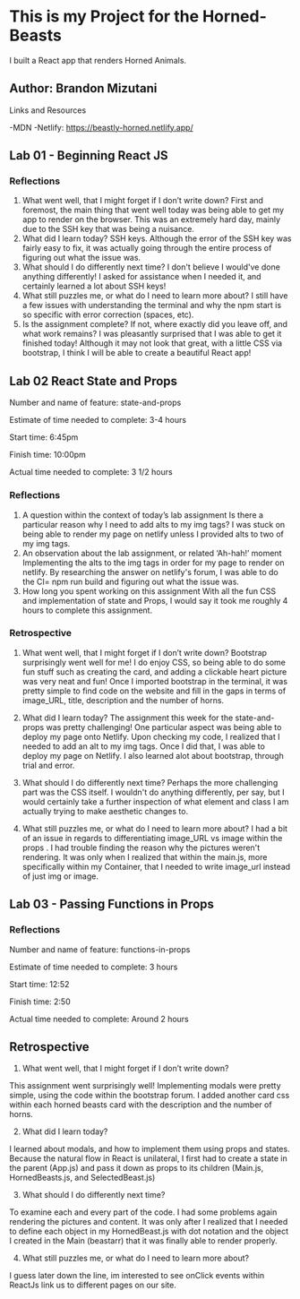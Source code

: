 # This is my Project for the Horned-Beasts

I built a React app that renders Horned Animals.

## Author: Brandon Mizutani

Links and Resources

  -MDN
  -Netlify: https://beastly-horned.netlify.app/

## Lab 01 - Beginning React JS

### Reflections

1. What went well, that I might forget if I don’t write down?
  First and foremost, the main thing that went well today was being able to get my app to render on the browser. This was an extremely hard day, mainly due to the SSH key that was being a nuisance.
2. What did I learn today?
  SSH keys. Although the error of the SSH key was fairly easy to fix, it was actually going through the entire process of figuring out what the issue was.
3. What should I do differently next time?
  I don't believe I would've done anything differently! I asked for assistance when I needed it, and certainly learned a lot about SSH keys!
4. What still puzzles me, or what do I need to learn more about?
  I still have a few issues with understanding the terminal and why the npm start is so specific with error correction (spaces, etc).
5. Is the assignment complete? If not, where exactly did you leave off, and what work remains?
  I was pleasantly surprised that I was able to get it finished today! Although it may not look that great, with a little CSS via bootstrap, I think I will be able to create a beautiful React app!

## Lab 02 React State and Props

Number and name of feature: state-and-props

Estimate of time needed to complete: 3-4 hours

Start time: 6:45pm

Finish time: 10:00pm

Actual time needed to complete: 3 1/2 hours

### Reflections

1. A question within the context of today’s lab assignment
 Is there a particular reason why I need to add alts to my img tags? I was stuck on being able to render my page on netlify unless I provided alts to two of my img tags.
2. An observation about the lab assignment, or related ‘Ah-hah!’ moment
  Implementing the alts to the img tags in order for my page to render on netlify. By researching the answer on netlify's forum, I was able to do the CI= npm run build and figuring out what the issue was.
3. How long you spent working on this assignment
With all the fun CSS and implementation of state and Props, I would say it took me roughly 4 hours to complete this assignment.

### Retrospective

1. What went well, that I might forget if I don’t write down?
  Bootstrap surprisingly went well for me! I do enjoy CSS, so being able to do some fun stuff such as creating the card, and adding a clickable heart picture was very neat and fun! Once I imported bootstrap in the terminal, it was pretty simple to find code on the website and fill in the gaps in terms of image_URL, title, description and the number of horns.

2. What did I learn today?
  The assignment this week for the state-and-props was pretty challenging! One particular aspect was being able to deploy my page onto Netlify. Upon checking my code, I realized that I needed to add an alt to my img tags. Once I did that, I was able to deploy my page on Netlify. I also learned alot about bootstrap, through trial and error.

3. What should I do differently next time?
  Perhaps the more challenging part was the CSS itself. I wouldn't do anything differently, per say, but I would certainly take a further inspection of what element and class I am actually trying to make aesthetic changes to.

4. What still puzzles me, or what do I need to learn more about?
  I had a bit of an issue in regards to differentiating image_URL vs image within the props . I had trouble finding the reason why the pictures weren't rendering. It was only when I realized that within the main.js, more specifically within my Container, that I needed to write image_url instead of just img or image.

## Lab 03 - Passing Functions in Props

### Reflections

Number and name of feature: functions-in-props

Estimate of time needed to complete: 3 hours

Start time: 12:52

Finish time: 2:50

Actual time needed to complete: Around 2 hours

## Retrospective

1. What went well, that I might forget if I don’t write down?

This assignment went surprisingly well! Implementing modals were pretty simple, using the code within the bootstrap forum. I added another card css within each horned beasts card with the description and the number of horns.

2. What did I learn today?

I learned about modals, and how to implement them using props and states. Because the natural flow in React is unilateral, I first had to create a state in the parent (App.js) and pass it down as props to its children (Main.js, HornedBeasts.js, and SelectedBeast.js)

3. What should I do differently next time?

To examine each and every part of the code. I had some problems again rendering the pictures and content. It was only after I realized that I needed to define each object in my HornedBeast.js with dot notation and the object I created in the Main (beastarr) that it was finally able to render properly.

4. What still puzzles me, or what do I need to learn more about?

I guess later down the line, im interested to see onClick events within ReactJs link us to different pages on our site.